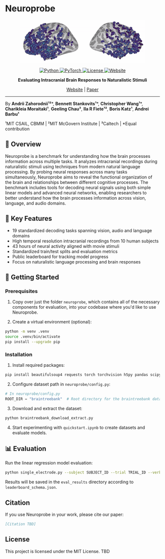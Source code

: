 # Neuroprobe

<p align="center">
  <a href="https://neuroprobe.dev">
    <img src="neuroprobe_animation.gif" alt="Neuroprobe Logo" style="height: 10em" />
  </a>
</p>

<p align="center">
    <a href="https://www.python.org/">
        <img alt="Python" src="https://img.shields.io/badge/Python-3.8+-1f425f.svg?color=purple">
    </a>
    <a href="https://pytorch.org/">
        <img alt="PyTorch" src="https://img.shields.io/badge/PyTorch-2.0+-ee4c2c.svg">
    </a>
    <a href="https://mit-license.org/">
        <img alt="License" src="https://img.shields.io/badge/License-MIT-blue.svg">
    </a>
    <a href="https://neuroprobe.dev">
        <img alt="Website" src="https://img.shields.io/website?url=https%3A%2F%2Fneuroprobe.dev">
    </a>
</p>

<p align="center"><strong>Evaluating Intracranial Brain Responses to Naturalistic Stimuli</strong></p>

<p align="center">
    <a href="https://neuroprobe.dev">Website</a> |
    <a href="https://azaho.org/papers/NeurIPS_2025__BTBench_paper.pdf">Paper</a>
</p>

---

By **Andrii Zahorodnii¹²***, **Bennett Stankovits¹***, **Christopher Wang¹***, **Charikleia Moraitaki¹**, **Geeling Chau³**, **Ila R Fiete¹²**, **Boris Katz¹**, **Andrei Barbu¹**

¹MIT CSAIL, CBMM  |  ²MIT McGovern Institute  |  ³Caltech  |  *Equal contribution

## 🎯 Overview
Neuroprobe is a benchmark for understanding how the brain processes information across multiple tasks. It analyzes intracranial recordings during naturalistic stimuli using techniques from modern natural language processing. By probing neural responses across many tasks simultaneously, Neuroprobe aims to reveal the functional organization of the brain and relationships between different cognitive processes. The benchmark includes tools for decoding neural signals using both simple linear models and advanced neural networks, enabling researchers to better understand how the brain processes information across vision, language, and audio domains.

## 🌟 Key Features

- 19 standardized decoding tasks spanning vision, audio and language domains
- High temporal resolution intracranial recordings from 10 human subjects
- 43 hours of neural activity aligned with movie stimuli
- Standardized train/test splits and evaluation metrics
- Public leaderboard for tracking model progress
- Focus on naturalistic language processing and brain responses

## 🚀 Getting Started

### Prerequisites

1. Copy over just the folder `neuroprobe`, which contains all of the necessary components for evaluation, into your codebase where you'd like to use Neuroprobe.

2. Create a virtual environment (optional):
```bash
python -m venv .venv
source .venv/bin/activate
pip install --upgrade pip
```

### Installation

1. Install required packages:
```bash
pip install beautifulsoup4 requests torch torchvision h5py pandas scipy numpy matplotlib seaborn wandb scikit-learn psutil librosa
```

2. Configure dataset path in `neuroprobe/config.py`:
```python
# In neuroprobe/config.py
ROOT_DIR = "braintreebank"  # Root directory for the braintreebank data
```

3. Download and extract the dataset:
```bash
python braintreebank_download_extract.py
```

4. Start experimenting with `quickstart.ipynb` to create datasets and evaluate models.

## 📊 Evaluation

Run the linear regression model evaluation:
```bash
python single_electrode.py --subject SUBJECT_ID --trial TRIAL_ID --verbose --lite --eval_name onset --splits_type SS_DM
```

Results will be saved in the `eval_results` directory according to `leaderboard_schema.json`.

## Citation

If you use Neuroprobe in your work, please cite our paper:
```bibtex
[Citation TBD]
```

## License

This project is licensed under the MIT License.
TBD